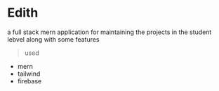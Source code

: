 # Edith

a full stack mern application for maintaining the projects in the student lebvel along with some features

> used
    
- mern
- tailwind
- firebase